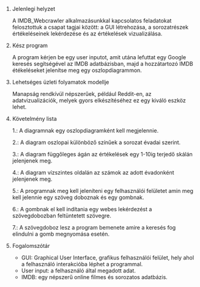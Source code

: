 1. Jelenlegi helyzet

	A IMDB_Webcrawler alkalmazásunkkal kapcsolatos feladatokat felosztottuk a csapat tagjai között: a GUI létrehozása, a sorozatrészek értékeléseinek lekérdezése és az értékelések vizualizálása.

2. Kész program

	A program kérjen be egy user inputot, amit utána lefuttat egy Google keresés segítségével az IMDB adatbázisban, majd a hozzátartozó IMDB étékeléseket jelenítse meg egy oszlopdiagrammon.

3. Lehetséges üzleti folyamatok modellje
	
	Manapság rendkívül népszerűek, például Reddit-en, az adatvizualizációk, melyek gyors elkészítéséhez ez egy kiváló eszköz lehet.

4. Követelmény lista 

	1.: A diagramnak egy oszlopdiagramként kell megjelennie.

	2.: A diagram oszlopai különböző színűek a sorozat évadai szerint. 

	3.: A diagram függőleges ágán az értékelések egy 1-10ig terjedő skálán jelenjenek meg. 

	4.: A diagram vízszintes oldalán az számok az adott évadonként jelenjenek meg.

	5.: A programnak meg kell jeleníteni egy felhasználói felületet amin meg kell jelennie egy szöveg doboznak és egy gombnak.

	6.: A gombnak el kell indítania egy webes lekérdezést a szövegdobozban feltüntetett szövegre.
	
	7.: A szövegdoboz lesz a program bemenete amire a keresés fog elindulni a gomb megnyomása esetén.

5. Fogalomszótár
	
	- GUI: Graphical User Interface, grafikus felhasználói felület, hely ahol a felhasználó interakcióba léphet a programmal.
	- User input: a felhasználó által megadott adat.
	- IMDB: egy népszerű online filmes és sorozatos adatbázis.